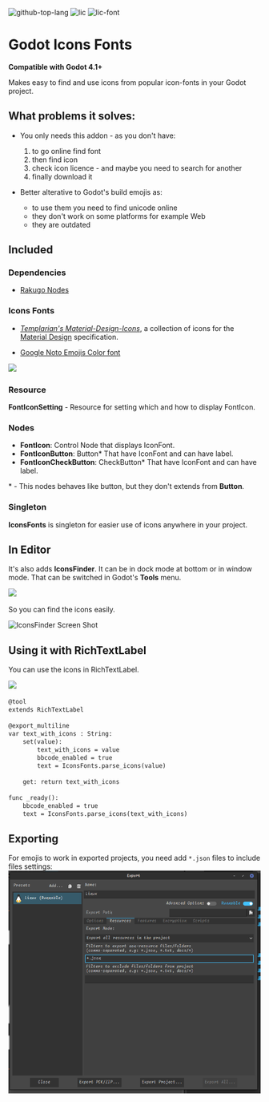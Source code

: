 ![github-top-lang][lang] ![lic] ![lic-font]

# Godot Icons Fonts

**Compatible with Godot 4.1+**

Makes easy to find and use icons from popular icon-fonts in your Godot project.

## What problems it solves:

- You only needs this addon - as you don't have:
	1. to go online find font
	1. then find icon
	1. check icon licence - and maybe you need to search for another
	1. finally download it

- Better alterative to Godot's build emojis as:
	- to use them you need to find unicode online
	- they don't work on some platforms for example Web
	- they are outdated

## Included

### Dependencies
- [Rakugo Nodes](https://github.com/Jeremi360/Rakugo-Nodes)

### Icons Fonts
- [*Templarian's Material-Design-Icons*](https://github.com/templarian/MaterialDesign),
	a collection of icons for the [Material Design](https://material.io/) specification.

- [Google Noto Emojis Color font][noto-emoji]
<!-- feature versions: -->
<!-- - [game-icons.net](https://github.com/toddfast/game-icons-net-font) -->
<!-- - godot-icons -->

<!-- todo update to show new nodes and one example of each icons font included-->
![](.assets/addon-in-action.png)

<!-- todo add link to docs when they are ready -->
<!-- todo add screenshots, and how to use them -->

### Resource
**FontIconSetting** - Resource for setting which and how to display FontIcon.

### Nodes
- **FontIcon**: Control Node that displays IconFont.
- **FontIconButton**: Button* That have IconFont and can have label.
- **FontIconCheckButton**: CheckButton* That have IconFont and can have label.

\* - This nodes behaves like button,
but they don't extends from **Button**.

### Singleton
**IconsFonts** is singleton for easier use of icons anywhere in your project.

## In Editor

<!-- todo add paragraph about dock mode by default -->
It's also adds **IconsFinder**.
It can be in dock mode at bottom or in window mode.
That can be switched in Godot's **Tools** menu.

<!-- todo update -->
![](.assets/where-in-menu.png)

So you can find the icons easily.

<!-- todo update -->
![IconsFinder Screen Shot](.assets/icon-finder.png)

## Using it with RichTextLabel
You can use the icons in RichTextLabel.

![](.assets/label-with-icon.png)

```gdscript
@tool
extends RichTextLabel

@export_multiline
var text_with_icons : String:
	set(value):
		text_with_icons = value
		bbcode_enabled = true
		text = IconsFonts.parse_icons(value)

	get: return text_with_icons

func _ready():
	bbcode_enabled = true
	text = IconsFonts.parse_icons(text_with_icons)
```

## Exporting
For emojis to work in exported projects,
you need add `*.json` files to include files settings:
![include files settings](.assets/export.png)

[lic]: https://img.shields.io/github/license/rakugoteam/Godot-Material-Icons?style=flat-square&label=📃%20License&
[lang]: https://img.shields.io/github/languages/top/rakugoteam/Godot-Material-Icons?style=flat-square
[lic-font]:https://img.shields.io/static/v1.svg?label=📜%20Font%20License&message=Pictogrammers%20Free%20License&color=informational&style=flat-square
[noto-emoji]:https://github.com/googlefonts/noto-emoji/tree/main/png
